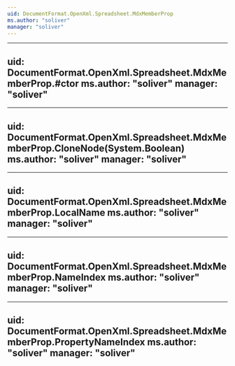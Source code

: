 ```yaml
---
uid: DocumentFormat.OpenXml.Spreadsheet.MdxMemberProp
ms.author: "soliver"
manager: "soliver"
---
```


---
uid: DocumentFormat.OpenXml.Spreadsheet.MdxMemberProp.#ctor
ms.author: "soliver"
manager: "soliver"
---

---
uid: DocumentFormat.OpenXml.Spreadsheet.MdxMemberProp.CloneNode(System.Boolean)
ms.author: "soliver"
manager: "soliver"
---

---
uid: DocumentFormat.OpenXml.Spreadsheet.MdxMemberProp.LocalName
ms.author: "soliver"
manager: "soliver"
---

---
uid: DocumentFormat.OpenXml.Spreadsheet.MdxMemberProp.NameIndex
ms.author: "soliver"
manager: "soliver"
---

---
uid: DocumentFormat.OpenXml.Spreadsheet.MdxMemberProp.PropertyNameIndex
ms.author: "soliver"
manager: "soliver"
---
